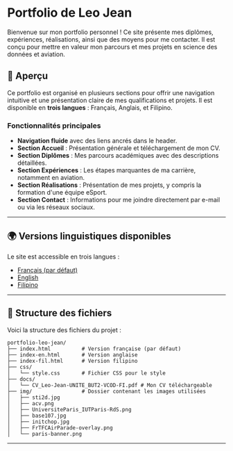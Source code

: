 # Portfolio de Leo Jean

Bienvenue sur mon portfolio personnel ! Ce site présente mes diplômes, expériences, réalisations, ainsi que des moyens pour me contacter. Il est conçu pour mettre en valeur mon parcours et mes projets en science des données et aviation.

## 📄 Aperçu

Ce portfolio est organisé en plusieurs sections pour offrir une navigation intuitive et une présentation claire de mes qualifications et projets. Il est disponible en **trois langues** : Français, Anglais, et Filipino.

### Fonctionnalités principales
- **Navigation fluide** avec des liens ancrés dans le header.
- **Section Accueil** : Présentation générale et téléchargement de mon CV.
- **Section Diplômes** : Mes parcours académiques avec des descriptions détaillées.
- **Section Expériences** : Les étapes marquantes de ma carrière, notamment en aviation.
- **Section Réalisations** : Présentation de mes projets, y compris la formation d'une équipe eSport.
- **Section Contact** : Informations pour me joindre directement par e-mail ou via les réseaux sociaux.

---

## 🌍 Versions linguistiques disponibles

Le site est accessible en trois langues :
- [Français (par défaut)](index.html)
- [English](index-en.html)
- [Filipino](index-fil.html)

---

## 📂 Structure des fichiers

Voici la structure des fichiers du projet :

```
portfolio-leo-jean/
├── index.html          # Version française (par défaut)
├── index-en.html       # Version anglaise
├── index-fil.html      # Version filipino
├── css/
│   └── style.css       # Fichier CSS pour le style
├── docs/
│   └── CV_Leo-Jean-UNITE_BUT2-VCOD-FI.pdf # Mon CV téléchargeable
├── img/                # Dossier contenant les images utilisées
│   ├── sti2d.jpg
│   ├── acv.png
│   ├── UniversiteParis_IUTParis-RdS.png
│   ├── base107.jpg
│   ├── initchop.jpg
│   ├── FrTFCAirParade-overlay.png
│   └── paris-banner.png
```

---
